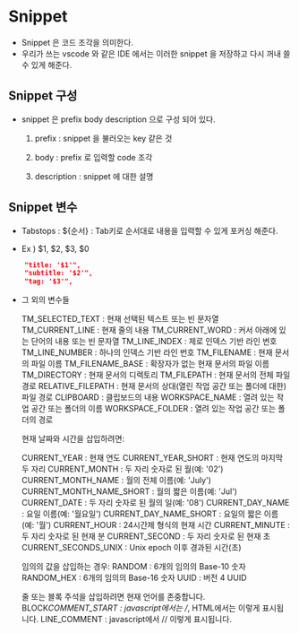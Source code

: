 # Snippet

- Snippet 은 코드 조각을 의미한다.
- 우리가 쓰는 vscode 와 같은 IDE 에서는 이러한 snippet 을 저장하고 다시 꺼내 쓸 수 있게 해준다.

## Snippet 구성

- snippet 은 prefix body description 으로 구성 되어 있다.

  1. prefix : snippet 을 불러오는 key 같은 것

  2. body : prefix 로 입력할 code 조각

  3. description : snippet 에 대한 설명

## Snippet 변수

- Tabstops : ${순서} : Tab키로 순서대로 내용을 입력할 수 있게 포커싱 해준다.

- Ex ) $1, $2, $3, $0

```json
    "title: '$1'",
    "subtitle: '$2'",
    "tag: '$3'",
```

- 그 외의 변수들

  TM_SELECTED_TEXT : 현재 선택된 텍스트 또는 빈 문자열
  TM_CURRENT_LINE : 현재 줄의 내용
  TM_CURRENT_WORD : 커서 아래에 있는 단어의 내용 또는 빈 문자열
  TM_LINE_INDEX : 제로 인덱스 기반 라인 번호
  TM_LINE_NUMBER : 하나의 인덱스 기반 라인 번호
  TM_FILENAME : 현재 문서의 파일 이름
  TM_FILENAME_BASE : 확장자가 없는 현재 문서의 파일 이름
  TM_DIRECTORY : 현재 문서의 디렉토리
  TM_FILEPATH : 현재 문서의 전체 파일 경로
  RELATIVE_FILEPATH : 현재 문서의 상대(열린 작업 공간 또는 폴더에 대한) 파일 경로
  CLIPBOARD : 클립보드의 내용
  WORKSPACE_NAME : 열려 있는 작업 공간 또는 폴더의 이름
  WORKSPACE_FOLDER : 열려 있는 작업 공간 또는 폴더의 경로

  현재 날짜와 시간을 삽입하려면:

  CURRENT_YEAR : 현재 연도
  CURRENT_YEAR_SHORT : 현재 연도의 마지막 두 자리
  CURRENT_MONTH : 두 자리 숫자로 된 월(예: '02')
  CURRENT_MONTH_NAME : 월의 전체 이름(예: 'July')
  CURRENT_MONTH_NAME_SHORT : 월의 짧은 이름(예: 'Jul')
  CURRENT_DATE : 두 자리 숫자로 된 월의 일(예: '08')
  CURRENT_DAY_NAME : 요일 이름(예: '월요일')
  CURRENT_DAY_NAME_SHORT : 요일의 짧은 이름(예: '월')
  CURRENT_HOUR : 24시간제 형식의 현재 시간
  CURRENT_MINUTE : 두 자리 숫자로 된 현재 분
  CURRENT_SECOND : 두 자리 숫자로 된 현재 초
  CURRENT_SECONDS_UNIX : Unix epoch 이후 경과된 시간(초)

  임의의 값을 삽입하는 경우:
  RANDOM : 6개의 임의의 Base-10 숫자
  RANDOM_HEX : 6개의 임의의 Base-16 숫자
  UUID : 버전 4 UUID

  줄 또는 블록 주석을 삽입하려면 현재 언어를 존중합니다.
  BLOCK*COMMENT_START : javascript에서는 /*, HTML에서는 <!-- 이렇게 표시됩니다.
    BLOCK_COMMENT_END : javascript에서는 _/, HTML에서는 --> 이렇게 표시됩니다.
  LINE_COMMENT : javascript에서 // 이렇게 표시됩니다.
